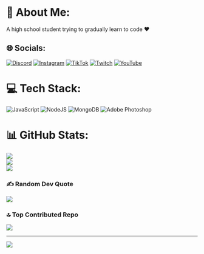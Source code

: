 # 💫 About Me:
A high school student trying to gradually learn to code ❤


## 🌐 Socials:
[![Discord](https://img.shields.io/badge/Discord-%237289DA.svg?logo=discord&logoColor=white)](https://discord.gg/https://discord.gg/xcNwmsbA6t) [![Instagram](https://img.shields.io/badge/Instagram-%23E4405F.svg?logo=Instagram&logoColor=white)](https://instagram.com/ruslanx027) [![TikTok](https://img.shields.io/badge/TikTok-%23000000.svg?logo=TikTok&logoColor=white)](https://tiktok.com/@birruschavo) [![Twitch](https://img.shields.io/badge/Twitch-%239146FF.svg?logo=Twitch&logoColor=white)](https://twitch.tv/birruschavo_) [![YouTube](https://img.shields.io/badge/YouTube-%23FF0000.svg?logo=YouTube&logoColor=white)](https://youtube.com/@UCn3HMc9js5TZj5hk3HdKtQA) 

# 💻 Tech Stack:
![JavaScript](https://img.shields.io/badge/javascript-%23323330.svg?style=for-the-badge&logo=javascript&logoColor=%23F7DF1E) ![NodeJS](https://img.shields.io/badge/node.js-6DA55F?style=for-the-badge&logo=node.js&logoColor=white) ![MongoDB](https://img.shields.io/badge/MongoDB-%234ea94b.svg?style=for-the-badge&logo=mongodb&logoColor=white) ![Adobe Photoshop](https://img.shields.io/badge/adobe%20photoshop-%2331A8FF.svg?style=for-the-badge&logo=adobe%20photoshop&logoColor=white)
# 📊 GitHub Stats:
![](https://github-readme-stats.vercel.app/api?username=birruschavo&theme=highcontrast&hide_border=false&include_all_commits=true&count_private=true)<br/>
![](https://github-readme-streak-stats.herokuapp.com/?user=birruschavo&theme=highcontrast&hide_border=false)<br/>
![](https://github-readme-stats.vercel.app/api/top-langs/?username=birruschavo&theme=highcontrast&hide_border=false&include_all_commits=true&count_private=true&layout=compact)

### ✍️ Random Dev Quote
![](https://quotes-github-readme.vercel.app/api?type=horizontal&theme=tokyonight)

### 🔝 Top Contributed Repo
![](https://github-contributor-stats.vercel.app/api?username=birruschavo&limit=5&theme=nord&combine_all_yearly_contributions=true)

---
[![](https://visitcount.itsvg.in/api?id=birruschavo&label=Profile%20Views&color=0&icon=2&pretty=false)](https://visitcount.itsvg.in)
<!-- Proudly created with GPRM ( https://gprm.itsvg.in ) -->

